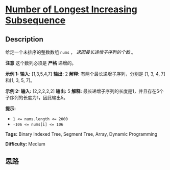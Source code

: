 # [Number of Longest Increasing Subsequence][title]

## Description

给定一个未排序的整数数组 `nums` ，  _返回最长递增子序列的个数_  。

**注意**  这个数列必须是 **严格** 递增的。



**示例 1:**
            **输入:** [1,3,5,4,7]    **输出:** 2    **解释:** 有两个最长递增子序列，分别是 [1, 3, 4, 7] 和[1, 3, 5, 7]。    

**示例 2:**
            **输入:** [2,2,2,2,2]    **输出:** 5    **解释:** 最长递增子序列的长度是1，并且存在5个子序列的长度为1，因此输出5。    



**提示:**  

  * `1 <= nums.length <= 2000`
  * `-106 <= nums[i] <= 106`


**Tags:** Binary Indexed Tree, Segment Tree, Array, Dynamic Programming

**Difficulty:** Medium

## 思路

[title]: https://leetcode-cn.com/problems/number-of-longest-increasing-subsequence
